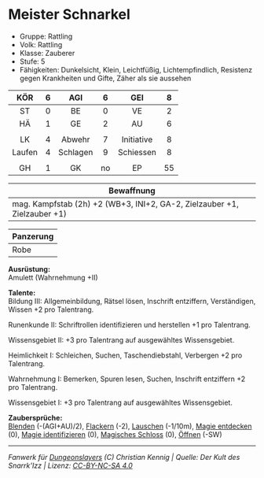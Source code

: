 # Meister Schnarkel  
- Gruppe: Rattling  
- Volk: Rattling  
- Klasse: Zauberer  
- Stufe: 5  
- Fähigkeiten: Dunkelsicht, Klein, Leichtfüßig, Lichtempfindlich, Resistenz gegen Krankheiten und Gifte, Zäher als sie aussehen  


| KÖR | 6 | AGI | 6 | GEI | 8 |
| :-: | :-: | :-: | :-: | :-: | :-: |
| ST | 0 | BE | 0 | VE | 2 |
| HÄ | 1 | GE | 2 | AU | 6 |
|  |
| LK | 4 | Abwehr | 7 | Initiative | 8 |
| Laufen | 4 | Schlagen | 9 | Schiessen | 8 |
|  |
| GH | 1 | GK | no | EP | 55 |

| Bewaffnung |
| --- |
| mag. Kampfstab (2h) +2 (WB+3, INI+2, GA-2, Zielzauber +1, Zielzauber +1) |


| Panzerung |
| --- |
| Robe |


**Ausrüstung:**  
Amulett (Wahrnehmung +II)

**Talente:**  
Bildung III: Allgemeinbildung, Rätsel lösen, Inschrift entziffern, Verständigen, Wissen +2 pro Talentrang.

Runenkunde II: Schriftrollen identifizieren und herstellen +1 pro Talentrang.

Wissensgebiet II: +3 pro Talentrang auf ausgewähltes Wissensgebiet.

Heimlichkeit I: Schleichen, Suchen, Taschendiebstahl, Verbergen +2 pro Talentrang.

Wahrnehmung I: Bemerken, Spuren lesen, Suchen, Inschrift entziffern +2 pro Talentrang.

Wissensgebiet I: +3 pro Talentrang auf ausgewähltes Wissensgebiet.


**Zaubersprüche:**  
[Blenden](/grw/zauber/blenden.md) (-(AGI+AU)/2), [Flackern](/grw/zauber/flackern.md) (-2), [Lauschen](/grw/zauber/lauschen.md) (-1/10m), [Magie entdecken](/grw/zauber/magie-entdecken.md) (0), [Magie identifizieren](/grw/zauber/magie-identifizieren.md) (0), [Magisches Schloss](/grw/zauber/magisches-schloss.md) (0), [Öffnen](/grw/zauber/oeffnen.md) (-SW)




___
*Fanwerk für [Dungeonslayers](https://www.dungeonslayers.net/) (C) Christian Kennig | Quelle: Der Kult des Snarrk'Izz | Lizenz: [CC-BY-NC-SA 4.0](https://creativecommons.org/licenses/by-nc-sa/4.0/deed.de)*